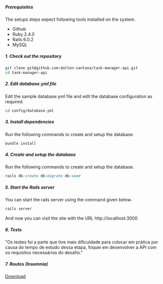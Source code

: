 ##### Prerequisites

The setups steps expect following tools installed on the system.

- Github
- Ruby 2.4.0
- Rails 6.0.2
- MySQL

##### 1. Check out the repository

```bash
git clone git@github.com:dalton-santana/task-manager-api.git
cd task-manager-api
```

##### 2. Edit database.yml file

Edit the sample database.yml file and edit the database configuration as required.

```bash
cd config/database.yml
```

##### 3. Install dependencies

Run the following commands to create and setup the database.

```ruby
bundle install
```

##### 4. Create and setup the database

Run the following commands to create and setup the database.

```ruby
rails db:create db:migrate db:seed
```

##### 5. Start the Rails server

You can start the rails server using the command given below.

```ruby
rails server
```

And now you can visit the site with the URL http://localhost:3000


##### 6. Tests 
 "Os testes foi a parte que tive mais dificuldade para colocar em prática por causa do tempo de estudo dessa etapa, foquei em desenvolver a API com os requisitos necessários do desafio." 


##### 7. Routes (Insomnia)

[Download](https://drive.google.com/file/d/16EFd4QSpE8DO7nQ397NDMaEpIt8KFGtl/view?usp=sharing)


